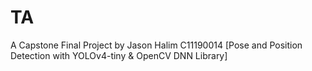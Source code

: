 # TA
A Capstone Final Project by Jason Halim C11190014 [Pose and Position Detection with YOLOv4-tiny & OpenCV DNN Library]
